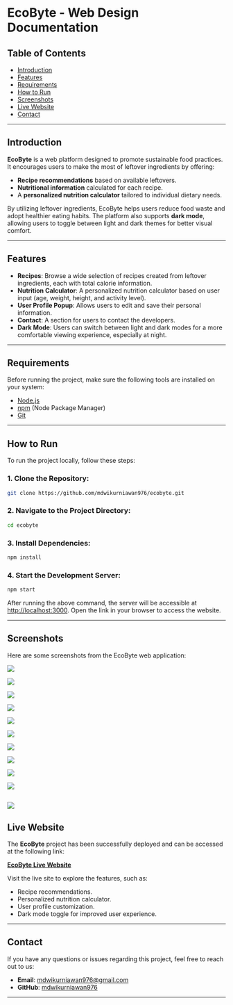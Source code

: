 

# **EcoByte - Web Design Documentation**

## **Table of Contents**
- [Introduction](#introduction)
- [Features](#features)
- [Requirements](#requirements)
- [How to Run](#how-to-run)
- [Screenshots](#screenshots)
- [Live Website](#live-website)
- [Contact](#contact)

---

## **Introduction**
**EcoByte** is a web platform designed to promote sustainable food practices. It encourages users to make the most of leftover ingredients by offering:
- **Recipe recommendations** based on available leftovers.
- **Nutritional information** calculated for each recipe.
- A **personalized nutrition calculator** tailored to individual dietary needs.

By utilizing leftover ingredients, EcoByte helps users reduce food waste and adopt healthier eating habits. The platform also supports **dark mode**, allowing users to toggle between light and dark themes for better visual comfort.

---

## **Features**
- **Recipes**: Browse a wide selection of recipes created from leftover ingredients, each with total calorie information.
- **Nutrition Calculator**: A personalized nutrition calculator based on user input (age, weight, height, and activity level).
- **User Profile Popup**: Allows users to edit and save their personal information.
- **Contact**: A section for users to contact the developers.
- **Dark Mode**: Users can switch between light and dark modes for a more comfortable viewing experience, especially at night.

---

## **Requirements**
Before running the project, make sure the following tools are installed on your system:
- [Node.js](https://nodejs.org/)
- [npm](https://www.npmjs.com/) (Node Package Manager)
- [Git](https://git-scm.com/)

---

## **How to Run**
To run the project locally, follow these steps:

### 1. Clone the Repository:
```bash
git clone https://github.com/mdwikurniawan976/ecobyte.git
```

### 2. Navigate to the Project Directory:
```bash
cd ecobyte
```

### 3. Install Dependencies:
```bash
npm install
```

### 4. Start the Development Server:
```bash
npm start
```
After running the above command, the server will be accessible at [http://localhost:3000](http://localhost:3000). Open the link in your browser to access the website.

---

## **Screenshots**
Here are some screenshots from the EcoByte web application:


![](https://github.com/mdwikurniawan976/screenshots/blob/b546500f277ba69fc3401b091c7ddbb39b53c4c2/Screenshot%202024-09-28%20195201.png)

![](https://github.com/mdwikurniawan976/screenshots/blob/main/Screenshot%202024-09-28%20212306.png)

![](https://github.com/mdwikurniawan976/screenshots/blob/b546500f277ba69fc3401b091c7ddbb39b53c4c2/Screenshot%202024-09-28%20195217.png)

![](https://github.com/mdwikurniawan976/screenshots/blob/main/Screenshot%202024-09-28%20195238.png)

![](https://github.com/mdwikurniawan976/screenshots/blob/main/Screenshot%202024-09-28%20195251.png)

![](https://github.com/mdwikurniawan976/screenshots/blob/main/Screenshot%202024-09-28%20195309.png)

![](https://github.com/mdwikurniawan976/screenshots/blob/main/Screenshot%202024-09-28%20195328.png)

![](https://github.com/mdwikurniawan976/screenshots/blob/main/Screenshot%202024-09-28%20195350.png)

![](https://github.com/mdwikurniawan976/screenshots/blob/main/Screenshot%202024-09-28%20195407.png)

![](https://github.com/mdwikurniawan976/screenshots/blob/main/Screenshot%202024-09-28%20195426.png)

![](https://github.com/mdwikurniawan976/screenshots/blob/main/Screenshot%202024-09-28%20195500.png)
---

## **Live Website**
The **EcoByte** project has been successfully deployed and can be accessed at the following link:

[**EcoByte Live Website**](https://ecobyte-six.vercel.app/)

Visit the live site to explore the features, such as:
- Recipe recommendations.
- Personalized nutrition calculator.
- User profile customization.
- Dark mode toggle for improved user experience.

---

## **Contact**
If you have any questions or issues regarding this project, feel free to reach out to us:

- **Email**: mdwikurniawan976@gmail.com
- **GitHub**: [mdwikurniawan976](https://github.com/mdwikurniawan976)

---
